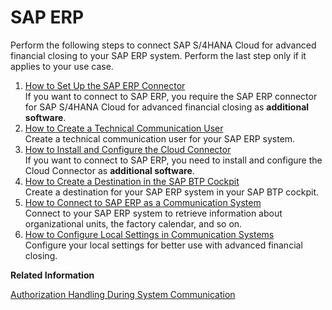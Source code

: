<!-- loio7b85121d4aef4e9f9e0f577129625f8d -->

# SAP ERP

Perform the following steps to connect SAP S/4HANA Cloud for advanced financial closing to your SAP ERP system. Perform the last step only if it applies to your use case.

1.  [How to Set Up the SAP ERP Connector](how-to-set-up-the-sap-erp-connector-b139d1e.md "If you want to connect to SAP ERP, you require the SAP ERP connector for SAP
                                                  S/4HANA Cloud for advanced financial
                                                  closing as
			additional software.")  
If you want to connect to SAP ERP, you require the SAP ERP connector for SAP S/4HANA Cloud for advanced financial closing as **additional software**.
2.  [How to Create a Technical Communication User](how-to-create-a-technical-communication-user-d9e09c7.md "Create a technical communication user for your SAP ERP system.")  
Create a technical communication user for your SAP ERP system.
3.  [How to Install and Configure the Cloud Connector](how-to-install-and-configure-the-cloud-connector-3d19a8a.md "If you want to connect to SAP ERP, you need to install and
		configure the Cloud Connector as additional software.")  
If you want to connect to SAP ERP, you need to install and configure the Cloud Connector as **additional software**.
4.  [How to Create a Destination in the SAP BTP Cockpit](how-to-create-a-destination-in-the-sap-btp-cockpit-6ec6782.md "Create a destination for your SAP ERP system in your SAP BTP cockpit.")  
Create a destination for your SAP ERP system in your SAP BTP cockpit.
5.  [How to Connect to SAP ERP as a Communication System](how-to-connect-to-sap-erp-as-a-communication-system-e11be48.md "Connect to your SAP ERP
		system to retrieve information about organizational units, the factory calendar, and so
		on.")  
Connect to your SAP ERP system to retrieve information about organizational units, the factory calendar, and so on.
6.  [How to Configure Local Settings in Communication Systems](how-to-configure-local-settings-in-communication-systems-38f2e79.md "Configure your local settings for better use with advanced financial
                                                closing.")  
Configure your local settings for better use with advanced financial closing.

**Related Information**  


[Authorization Handling During System Communication](../Security/authorization-handling-during-system-communication-c310348.md "Authorization handling during communication with an on-premise system.")

